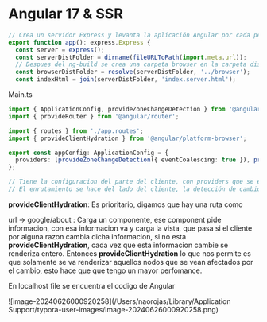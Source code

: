 



# Angular 17 & SSR



```js
// Crea un servidor Express y levanta la aplicación Angular por cada peticion que se realiza.
export function app(): express.Express {
  const server = express();
  const serverDistFolder = dirname(fileURLToPath(import.meta.url));
  // Despues del ng-build se crea una carpeta browser en la carpeta dist, la cual contiene el codigo compilado de Angular.
  const browserDistFolder = resolve(serverDistFolder, '../browser');
  const indexHtml = join(serverDistFolder, 'index.server.html');
```





Main.ts

```typescript
import { ApplicationConfig, provideZoneChangeDetection } from '@angular/core';
import { provideRouter } from '@angular/router';

import { routes } from './app.routes';
import { provideClientHydration } from '@angular/platform-browser';

export const appConfig: ApplicationConfig = {
  providers: [provideZoneChangeDetection({ eventCoalescing: true }), provideRouter(routes), provideClientHydration()]
};

// Tiene la configuracion del parte del cliente, con providers que se encargan de la detección de cambios, el enrutamiento y la hidratación del cliente.
// El enrutamiento se hace del lado del cliente, la detección de cambios se hace del lado del cliente y la hidratación del cliente se hace del lado del cliente.

```



**provideClientHydration**: Es prioritario, digamos que hay una ruta como 

url -> google/about : Carga un componente, ese component pide informacion, con esa informacion va y carga la vista, que pasa si el cliente por alguna razon cambia dicha informacion, si no esta **provideClientHydration**, cada vez que esta informacion cambie  se renderiza entero. Entonces **provideClientHydration** lo que nos permite es que solamente  se va renderizar aquellos nodos que se vean afectados por el cambio, esto hace que que tengo un mayor perfomance.





En localhost file se encuentra el codigo de Angular

![image-20240626000920258](/Users/naorojas/Library/Application Support/typora-user-images/image-20240626000920258.png)